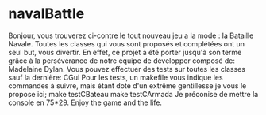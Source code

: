 # navalBattle
Bonjour, vous trouverez ci-contre le tout nouveau jeu a la mode : la Bataille Navale.
Toutes les classes qui vous sont proposés et complétées ont un seul but, vous divertir.
En effet, ce projet a été porter jusqu'à son terme grâce à la persévérance de notre équipe de développer composé de: Madelaine Dylan.
Vous pouvez effectuer des tests sur toutes les classes sauf la dernière: CGui
Pour les tests, un makefile vous indique les commandes à suivre, mais étant doté d'un extrême gentillesse je vous le propose ici;
make testCBateau
make testCArmada
Je préconise de mettre la console en 75*29.
Enjoy the game and the life.
